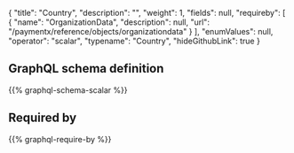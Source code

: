 {
  "title": "Country",
  "description": "",
  "weight": 1,
  "fields": null,
  "requireby": [
    {
      "name": "OrganizationData",
      "description": null,
      "url": "/paymentx/reference/objects/organizationdata"
    }
  ],
  "enumValues": null,
  "operator": "scalar",
  "typename": "Country",
  "hideGithubLink": true
}
## GraphQL schema definition

{{% graphql-schema-scalar %}}

## Required by

{{% graphql-require-by %}}
